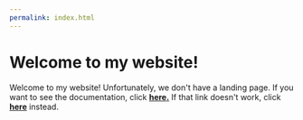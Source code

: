 ```yaml
---
permalink: index.html
---
```

# Welcome to my website!
Welcome to my website!
Unfortunately, we don't have a landing page.
If you want to see the documentation, click __[here](https://ionathan-hope.github.io/index.html)[.](https://ionathan-hope.github.io/license.html)__
If that link doesn't work, click __[here](https://ionathan-hope.github.io/404.html)__ instead.
